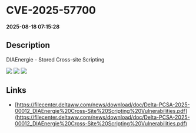 # CVE-2025-57700

**2025-08-18 07:15:28**

## Description
DIAEnergie - Stored Cross-site Scripting

![](https://img.shields.io/static/v1?label=Score&message=7.0&color=red)
![](https://img.shields.io/static/v1?label=Severity&message=HIGH&color=red)
![](https://img.shields.io/static/v1?label=CWE&message=XSS&color=green)

## Links
- [https://filecenter.deltaww.com/news/download/doc/Delta-PCSA-2025-00012_DIAEnergie%20Cross-Site%20Scripting%20Vulnerabilities.pdf](https://filecenter.deltaww.com/news/download/doc/Delta-PCSA-2025-00012_DIAEnergie%20Cross-Site%20Scripting%20Vulnerabilities.pdf)
